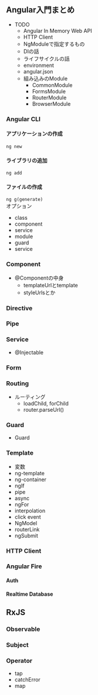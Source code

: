 ## Angular入門まとめ
- TODO
    - Angular In Memory Web API
    - HTTP Client
    - NgModuleで指定するもの
    - DIの話
    - ライフサイクルの話
    - environment
    - angular.json
    - 組み込みのModule
        - CommonModule
        - FormsModule
        - RouterModule
        - BrowserModule

### Angular CLI
#### アプリケーションの作成
`ng new`
#### ライブラリの追加
`ng add`
#### ファイルの作成
`ng g(generate)`  
オプション
- class
- component
- service
- module
- guard
- service
### Component
- @Componentの中身
    - templateUrlとtemplate
    - styleUrlsとか
### Directive
### Pipe
### Service
- @Injectable
### Form
### Routing
- ルーティング
    - loadChild, forChild
    - router.parseUrl()
### Guard
- Guard
### Template
- 変数
- ng-template
- ng-container
- ngIf
- pipe
- async
- ngFor
- interpolation
- click event
- NgModel
- routerLink
- ngSubmit
### HTTP Client
### Angular Fire
#### Auth
#### Realtime Database

## RxJS
### Observable
### Subject
### Operator
- tap
- catchError
- map